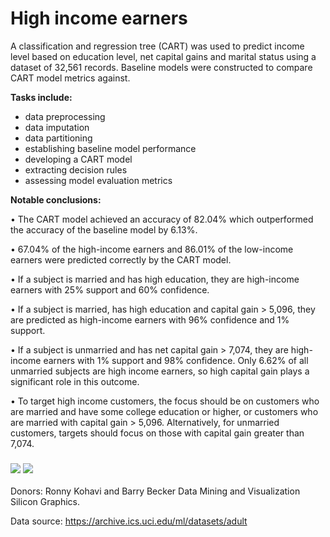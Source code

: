 # High income earners

A classification and regression tree (CART) was used to predict income level based on education level, net capital gains and marital status using a dataset of 32,561 records. Baseline models were constructed to compare CART model metrics against. 

**Tasks include:**
- data preprocessing
- data imputation
- data partitioning
- establishing baseline model performance
- developing a CART model
- extracting decision rules
- assessing model evaluation metrics

**Notable conclusions:**

• The CART model achieved an accuracy of 82.04% which outperformed the accuracy of the baseline model by 6.13%. 

• 67.04% of the high-income earners and 86.01% of the low-income earners were predicted correctly by the CART model.

• If a subject is married and has high education, they are high-income earners with  25% support and 60% confidence. 

• If a subject is married, has high education and capital gain > 5,096, they are  predicted as high-income earners with 96% confidence and 1% support. 

• If a subject is unmarried and has net capital gain > 7,074, they are high-income  earners with 1% support and 98% confidence. Only 6.62% of all unmarried 
subjects are high income earners, so high capital gain plays a significant role in  this outcome. 

• To target high income customers, the focus should be on customers who are  married and have some college education or higher, or customers who are married 
with capital gain > 5,096. Alternatively, for unmarried customers, targets should  focus on those with capital gain greater than 7,074. 


### ![](images/CART_DT.jp)  ![](images/eval_metrics.JP)



Donors: Ronny Kohavi and Barry Becker
Data Mining and Visualization
Silicon Graphics.

Data source: https://archive.ics.uci.edu/ml/datasets/adult
